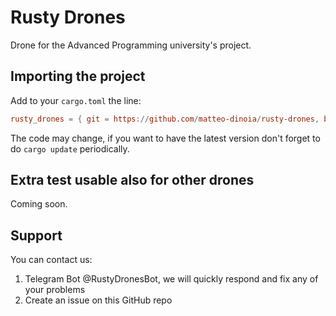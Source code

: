 # Rusty Drones
Drone for the Advanced Programming university's project.

## Importing the project
Add to your `cargo.toml` the line:
```toml
rusty_drones = { git = https://github.com/matteo-dinoia/rusty-drones, branch = "main" }
```
The code may change, if you want to have the latest version don't forget to do `cargo update` periodically.


## Extra test usable also for other drones
Coming soon.

## Support
You can contact us:
1. Telegram Bot @RustyDronesBot, we will quickly respond and fix any of your problems
2. Create an issue on this GitHub repo

